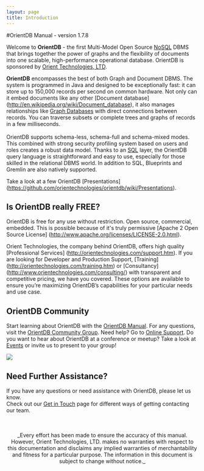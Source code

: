 ```yaml
---
layout: page
title: Introduction
---
```


#OrientDB Manual - version 1.7.8

Welcome to **OrientDB** - the first Multi-Model Open Source [NoSQL](http://en.wikipedia.org/wiki/NoSQL) DBMS that brings together the power of graphs and the flexibility of documents into one scalable, high-performance operational database. OrientDB is sponsored by [Orient Technologies, LTD](http://www.orientechnologies.com).

**OrientDB** encompasses the best of both Graph and Document DBMS. The system is programmed in Java and designed to be exceptionally fast: it can store up to 150,000 records per second on common hardware. Not only can it embed documents like any other [Document database] (http://en.wikipedia.org/wiki/Document_database), it also manages relationships like [Graph Databases](http://en.wikipedia.org/wiki/Graph_database) with direct connections between records. You can traverse subsets or complete trees and graphs of records in a few milliseconds.
<br>
<br>
OrientDB supports schema-less, schema-full and schema-mixed modes. This combined with strong security profiling system based on users and roles creates a robust data model.  Thanks to an [SQL](SQL.md) layer, the OrientDB query language is straightforward and easy to use, especially for those skilled in the relational DBMS world. In addition to SQL, Blueprints and Gremlin are also natively supported.

Take a look at a few OrientDB [Presentations] (https://github.com/orientechnologies/orientdb/wiki/Presentations).

## Is OrientDB really FREE?

OrientDB is free for any use without restriction. Open source, commercial, embedded. This is possible because of it's truly permissive [Apache 2 Open Source License] (http://www.apache.org/licenses/LICENSE-2.0.html).

Orient Technologies, the company behind OrientDB, offers high quality [Professional Services] (http://orientechnologies.com/support.htm). If you are looking for Developer and Production Support, [Training] (http://orientechnologies.com/training.htm) or [Consultancy] (http://www.orientechnologies.com/consulting/) with transparent and competitive pricing, we have you covered. These options are available to ensure you’re maximizing OrientDB’s capabilities for your particular needs and use case.

## OrientDB Community

Start learning about OrientDB with the [OrientDB Manual](http://orientechnologies.com/docs). For any questions, visit the [OrientDB Community Group](http://www.orientdb.org/community-group.htm). Need help? Go to [Online Support](https://gitter.im/orientechnologies/orientdb). Do you want to hear about OrientDB at a conference or meetup? Take a look at [Events](http://www.orientechnologies.com/events/) or invite us to present to your group!

[![](../images/softpedia_free_award_f.gif)](http://mac.softpedia.com/get/Developer-Tools/Orient.shtml)

## Need Further Assistance?

If you have any questions or need assistance with OrientDB, please let us know.  
Check out our [Get in Touch](Get-in-Touch.md) page for different ways of getting contacting our team.

<br>
<br>
<center>_Every effort has been made to ensure the accuracy of this manual. However, Orient Technologies, LTD. makes no warranties with respect to this documentation and disclaims any implied warranties of merchantability and fitness for a particular purpose. The information in this document is subject to change without notice._
</center>
